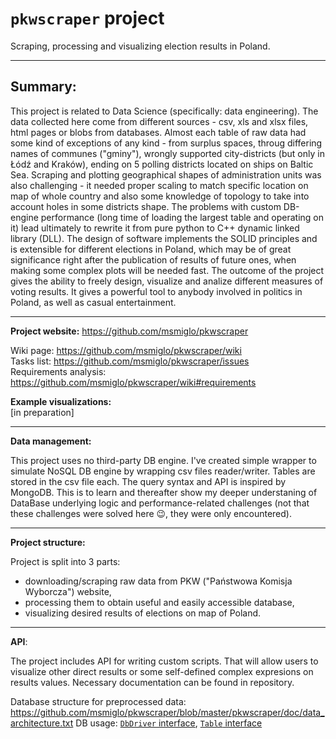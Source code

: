 # `pkwscraper` project
Scraping, processing and visualizing election results in Poland.

***

## Summary:

This project is related to Data Science (specifically: data engineering). The data collected here come from different sources - csv, xls and xlsx files, html pages or blobs from databases. Almost each table of raw data had some kind of exceptions of any kind - from surplus spaces, throug differing names of communes ("gminy"), wrongly supported city-districts (but only in Łódź and Kraków), ending on 5 polling districts located on ships on Baltic Sea. Scraping and plotting geographical shapes of administration units was also challenging - it needed proper scaling to match specific location on map of whole country and also some knowledge of topology to take into account holes in some districts shape. The problems with custom DB-engine performance (long time of loading the largest table and operating on it) lead ultimately to rewrite it from pure python to C++ dynamic linked library (DLL). The design of software implements the SOLID principles and is extensible for different elections in Poland, which may be of great significance right after the publication of results of future ones, when making some complex plots will be needed fast. The outcome of the project gives the ability to freely design, visualize and analize different measures of voting results. It gives a powerful tool to anybody involved in politics in Poland, as well as casual entertainment.

***

**Project website:** https://github.com/msmiglo/pkwscraper  

Wiki page: https://github.com/msmiglo/pkwscraper/wiki  
Tasks list: https://github.com/msmiglo/pkwscraper/issues  
Requirements analysis: https://github.com/msmiglo/pkwscraper/wiki#requirements  

**Example visualizations:**  
[in preparation]

***

**Data management:**

This project uses no third-party DB engine. I've created simple wrapper to simulate NoSQL DB engine by wrapping csv files reader/writer. Tables are stored in the csv file each. The query syntax and API is inspired by MongoDB. This is to learn and thereafter show my deeper understaning of DataBase underlying logic and performance-related challenges (not that these challenges were solved here 😉, they were only encountered).

***

**Project structure:**

Project is split into 3 parts:
- downloading/scraping raw data from PKW ("Państwowa Komisja Wyborcza") website,
- processing them to obtain useful and easily accessible database,
- visualizing desired results of elections on map of Poland.

***

**API**:

The project includes API for writing custom scripts. That will allow users to visualize other direct results or some self-defined complex expresions on results values. Necessary documentation can be found in repository.

Database structure for preprocessed data: https://github.com/msmiglo/pkwscraper/blob/master/pkwscraper/doc/data_architecture.txt
DB usage: [`DbDriver` interface](https://github.com/msmiglo/pkwscraper/blob/master/pkwscraper/lib/dbdriver.py#L243), [`Table` interface](https://github.com/msmiglo/pkwscraper/blob/master/pkwscraper/lib/dbdriver.py#L12)
